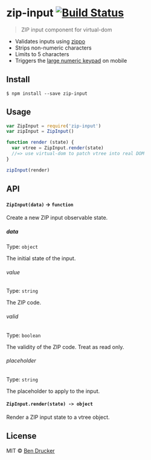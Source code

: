 # zip-input [![Build Status](https://travis-ci.org/bendrucker/zip-input.svg?branch=master)](https://travis-ci.org/bendrucker/zip-input)

> ZIP input component for virtual-dom

* Validates inputs using [zippo](https://github.com/bendrucker/zippo)
* Strips non-numeric characters
* Limits to 5 characters
* Triggers the [large numeric keypad](http://bradfrost.com/blog/mobile/better-numerical-inputs-for-mobile-forms/) on mobile


## Install

```
$ npm install --save zip-input
```


## Usage

```js
var ZipInput = require('zip-input')
var zipInput = ZipInput()

function render (state) {
  var vtree = ZipInput.render(state)
  //=> use virtual-dom to patch vtree into real DOM
}

zipInput(render)
```

## API

#### `ZipInput(data)` -> `function`

Create a new ZIP input observable state.

##### data

Type: `object`

The initial state of the input.

###### value

Type: `string`

The ZIP code.

###### valid

Type: `boolean`

The validity of the ZIP code. Treat as read only.

###### placeholder

Type: `string`

The placeholder to apply to the input.

#### `ZipInput.render(state) -> object`

Render a ZIP input state to a vtree object.


## License

MIT © [Ben Drucker](http://bendrucker.me)
